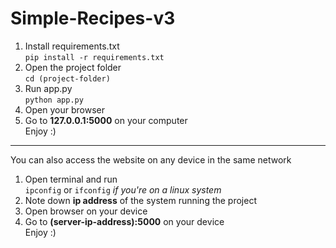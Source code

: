 # Simple-Recipes-v3
1. Install requirements.txt\
`pip install -r requirements.txt`
2. Open the project folder\
`cd (project-folder)`
3. Run app.py\
`python app.py`
4. Open your browser
5. Go to **127.0.0.1:5000** on your computer\
Enjoy :)
***
You can also access the website on any device in the same network
1. Open terminal and run\
`ipconfig` or `ifconfig` *if you're on a linux system*
2. Note down **ip address** of the system running the project
3. Open browser on your device
4. Go to **(server-ip-address):5000** on your device\
Enjoy :)
